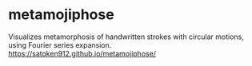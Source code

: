 # metamojiphose
Visualizes metamorphosis of handwritten strokes with circular motions, using Fourier series expansion.
<https://satoken912.github.io/metamojiphose/>